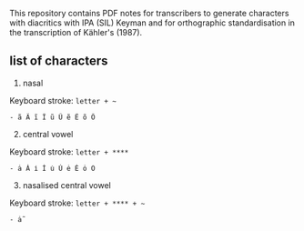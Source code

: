This repository contains PDF notes for transcribers to generate 
characters with diacritics with IPA (SIL) Keyman and for orthographic 
standardisation in the transcription of Kähler's (1987).

## list of characters

1. nasal

Keyboard stroke: `letter + ~`

	- ã Ã ĩ Ĩ ũ Ũ ẽ Ẽ õ Õ

2. central vowel

Keyboard stroke: `letter + ****`

	- ȧ Ȧ i̇ İ u̇ U̇ ė Ė ȯ Ȯ

3. nasalised central vowel

Keyboard stroke: `letter + **** + ~`

	- ȧ̃
